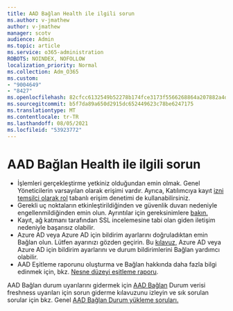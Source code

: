```yaml
---
title: AAD Bağlan Health ile ilgili sorun
ms.author: v-jmathew
author: v-jmathew
manager: scotv
audience: Admin
ms.topic: article
ms.service: o365-administration
ROBOTS: NOINDEX, NOFOLLOW
localization_priority: Normal
ms.collection: Adm_O365
ms.custom:
- "9004649"
- "8427"
ms.openlocfilehash: 82cfcc6132549b52278b174fce3173f5566268864a207882a4dd639cb8024ee3
ms.sourcegitcommit: b5f7da89a650d2915dc652449623c78be6247175
ms.translationtype: MT
ms.contentlocale: tr-TR
ms.lasthandoff: 08/05/2021
ms.locfileid: "53923772"
---
```

# <a name="problem-with-aad-connect-health"></a>AAD Bağlan Health ile ilgili sorun

- İşlemleri gerçekleştirme yetkiniz olduğundan emin olmak. Genel Yöneticilerin varsayılan olarak erişimi vardır. Ayrıca, Katılımcıya kayıt [izni temsilci olarak rol](https://docs.microsoft.com/azure/active-directory/connect-health/active-directory-aadconnect-health-operations) tabanlı erişim denetimi de kullanabilirsiniz.
- Gerekli uç noktaların etkinleştirildiğinden ve güvenlik duvarı nedeniyle engellenmildiğinden emin olun. Ayrıntılar için gereksinimlere [bakın.](https://docs.microsoft.com/azure/active-directory/hybrid/how-to-connect-health-agent-install)
- Kayıt, ağ katmanı tarafından SSL incelemesine tabi olan giden iletişim nedeniyle başarısız olabilir.
- Azure AD veya Azure AD için bildirim ayarlarını doğruladıktan emin Bağlan olun. Lütfen ayarınızı gözden geçirin. Bu [kılavuz,](https://docs.microsoft.com/azure/active-directory/hybrid/how-to-connect-health-operations) Azure AD veya Azure AD için bildirim ayarlarını ve durum bildirimlerini Bağlan yardımcı olabilir.
- AAD Eşitleme raporunu oluşturma ve Bağlan hakkında daha fazla bilgi edinmek için, bkz. [Nesne düzeyi eşitleme raporu](https://docs.microsoft.com/azure/active-directory/hybrid/how-to-connect-health-sync).

AAD Bağlan durum uyarılarını gidermek için [AAD Bağlan](https://docs.microsoft.com/azure/active-directory/hybrid/how-to-connect-health-data-freshness) Durum verisi freshness uyarıları için sorun giderme kılavuzunu izleyin ve sık sorulan sorular için bkz. Genel [AAD Bağlan Durum yükleme soruları.](https://docs.microsoft.com/azure/active-directory/hybrid/reference-connect-health-faq)
